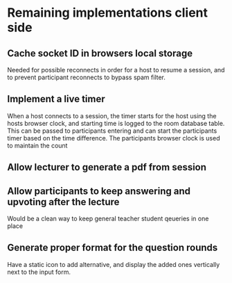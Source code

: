 # Remaining implementations client side

## Cache socket ID in browsers local storage

Needed for possible reconnects in order for a host to resume a session, and to
prevent participant reconnects to bypass spam filter.

## Implement a live timer

When a host connects to a session, the timer starts for the host using the hosts browser clock, and starting time is logged to the room database table. This can be
passed to participants entering and can start the participants timer based on the time difference. The participants browser clock is used to maintain the count

## Allow lecturer to generate a pdf from session

## Allow participants to keep answering and upvoting after the lecture

Would be a clean way to keep general teacher student qeueries in one place

## Generate proper format for the question rounds

Have a static icon to add alternative, and display the added ones vertically next to
the input form.
